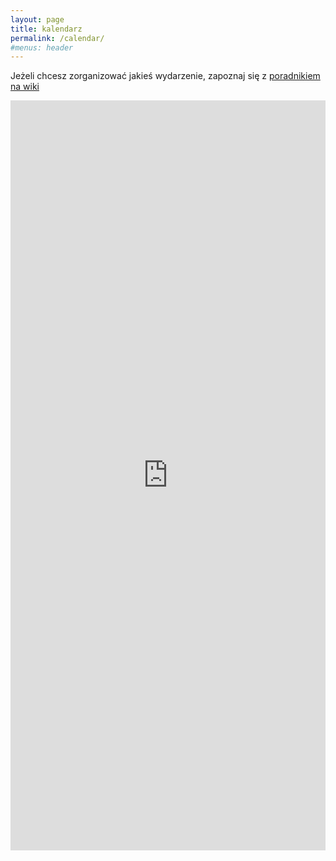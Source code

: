 ```yaml
---
layout: page
title: kalendarz
permalink: /calendar/
#menus: header
---
```


Jeżeli chcesz zorganizować jakieś wydarzenie, zapoznaj się z [poradnikiem na wiki](https://wiki.hsp.sh/zrob_se_meetup)

<iframe src="https://wydarzenia.hsp.sh/" style="border: 0;  max-width: 100%; width:800px; height: 1200px;background: white" frameborder="0" scrolling="no"></iframe>
